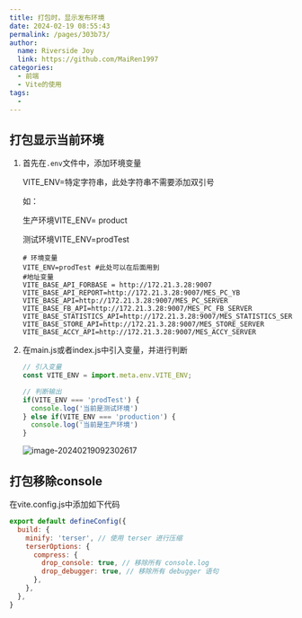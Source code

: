 ```yaml
---
title: 打包时，显示发布环境
date: 2024-02-19 08:55:43
permalink: /pages/303b73/
author:
  name: Riverside Joy
  link: https://github.com/MaiRen1997
categories:
  - 前端
  - Vite的使用
tags:
  - 
---
```

## 打包显示当前环境

1. 首先在`.env`文件中，添加环境变量

   VITE_ENV=特定字符串，此处字符串不需要添加双引号

   如：

   生产环境VITE_ENV= product

   测试环境VITE_ENV=prodTest

   ```shell
   # 环境变量
   VITE_ENV=prodTest #此处可以在后面用到
   #地址变量
   VITE_BASE_API_FORBASE = http://172.21.3.28:9007
   VITE_BASE_API_REPORT=http://172.21.3.28:9007/MES_PC_YB
   VITE_BASE_API=http://172.21.3.28:9007/MES_PC_SERVER
   VITE_BASE_FB_API=http://172.21.3.28:9007/MES_PC_FB_SERVER
   VITE_BASE_STATISTICS_API=http://172.21.3.28:9007/MES_STATISTICS_SERVER
   VITE_BASE_STORE_API=http://172.21.3.28:9007/MES_STORE_SERVER
   VITE_BASE_ACCY_API=http://172.21.3.28:9007/MES_ACCY_SERVER
   ```

2. 在main.js或者index.js中引入变量，并进行判断

   ```js
   // 引入变量
   const VITE_ENV = import.meta.env.VITE_ENV;
   
   // 判断输出
   if(VITE_ENV === 'prodTest') {
     console.log('当前是测试环境')
   } else if(VITE_ENV === 'production') {
     console.log('当前是生产环境')
   }
   ```

   ![image-20240219092302617](https://cdn.jsdelivr.net/gh/MaiRen1997/mdPic/vueImg/202402190923830.png)

## 打包移除console

在vite.config.js中添加如下代码

```js
export default defineConfig({
  build: {
    minify: 'terser', // 使用 terser 进行压缩
    terserOptions: {
      compress: {
        drop_console: true, // 移除所有 console.log
        drop_debugger: true, // 移除所有 debugger 语句
      },
    },
  },
}
```

